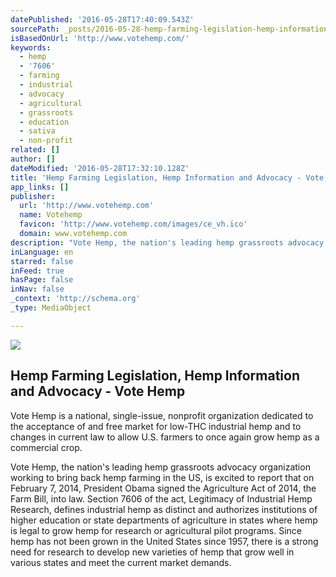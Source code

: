 ```yaml
---
datePublished: '2016-05-28T17:40:09.543Z'
sourcePath: _posts/2016-05-28-hemp-farming-legislation-hemp-information-and-advocacy-vo.md
isBasedOnUrl: 'http://www.votehemp.com/'
keywords:
  - hemp
  - '7606'
  - farming
  - industrial
  - advocacy
  - agricultural
  - grassroots
  - education
  - sativa
  - non-profit
related: []
author: []
dateModified: '2016-05-28T17:32:10.128Z'
title: 'Hemp Farming Legislation, Hemp Information and Advocacy - Vote Hemp'
app_links: []
publisher:
  url: 'http://www.votehemp.com'
  name: Votehemp
  favicon: 'http://www.votehemp.com/images/ce_vh.ico'
  domain: www.votehemp.com
description: "Vote Hemp, the nation's leading hemp grassroots advocacy organization working to bring back hemp farming in the US, is excited to report that on February 7, 2014, President Obama signed the Agriculture Act of 2014, the Farm Bill, into law. Section 7606 of the act, Legitimacy of Industrial Hemp Research, defines industrial hemp as distinct and authorizes institutions of higher education or state departments of agriculture in states where hemp is legal to grow hemp for research or agricultural pilot programs. Since hemp has not been grown in the United States since 1957, there is a strong need for research to develop new varieties of hemp that grow well in various states and meet the current market demands."
inLanguage: en
starred: false
inFeed: true
hasPage: false
inNav: false
_context: 'http://schema.org'
_type: MediaObject

---
```

<article style=""><img src="https://s3-us-west-2.amazonaws.com/the-grid-img/p/bc1b78c69cd5e7255c3b306aaa4fe1ab02dc8545.jpg" /><h1>Hemp Farming Legislation, Hemp Information and Advocacy - Vote Hemp</h1><p>Vote Hemp is a national, single-issue, nonprofit organization dedicated to the acceptance of and free market for low-THC industrial hemp and to changes in current law to allow U.S. farmers to once again grow hemp as a commercial crop.</p></article>

Vote Hemp, the nation's leading hemp grassroots advocacy organization working to bring back hemp farming in the US, is excited to report that on February 7, 2014, President Obama signed the Agriculture Act of 2014, the Farm Bill, into law. Section 7606 of the act, Legitimacy of Industrial Hemp Research, defines industrial hemp as distinct and authorizes institutions of higher education or state departments of agriculture in states where hemp is legal to grow hemp for research or agricultural pilot programs. Since hemp has not been grown in the United States since 1957, there is a strong need for research to develop new varieties of hemp that grow well in various states and meet the current market demands.